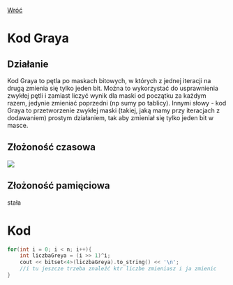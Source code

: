 [Wróć](../../../../../..)

# Kod Graya

## Działanie
Kod Graya to pętla po maskach bitowych, w których z jednej iteracji na drugą zmienia się tylko jeden bit. Można to wykorzystać do usprawnienia zwykłej pętli i zamiast liczyć wynik dla maski od początku za każdym razem, jedynie zmieniać poprzedni (np sumy po tablicy). 
Innymi słowy - kod Graya to przetworzenie zwykłej maski (takiej, jaką mamy przy iteracjach z dodawaniem) prostym działaniem, tak aby zmieniał się tylko jeden bit w masce.

## Złożoność czasowa
![](https://latex.codecogs.com/svg.image?\color%20{white}O(n))

## Złożoność pamięciowa
stała

# Kod

```cpp
for(int i = 0; i < n; i++){
    int liczbaGreya = (i >> 1)^i;
    cout << bitset<4>(liczbaGreya).to_string() << '\n';
    //i tu jeszcze trzeba znaleźć ktr liczbe zmieniasz i ja zmienic
}
```